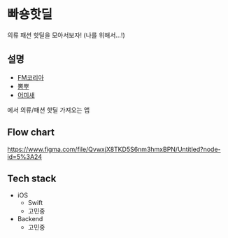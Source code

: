 # 빠숑핫딜

의류 패션 핫딜을 모아서보자! (나를 위해서...!)

## 설명

* [FM코리아](https://www.fmkorea.com/index.php?mid=hotdeal&category=1196845284)
* [뽐뿌](https://www.ppomppu.co.kr/zboard/zboard.php?id=ppomppu&category=12)
* [어미새](https://eomisae.co.kr/os)

에서 의류/패션 핫딜 가져오는 앱

## Flow chart

https://www.figma.com/file/QvwxjX8TKD5S6nm3hmxBPN/Untitled?node-id=5%3A24

## Tech stack

* iOS
	* Swift
	* 고민중
* Backend
	* 고민중
